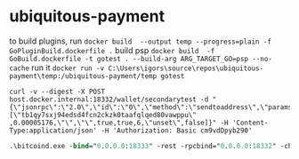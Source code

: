 # ubiquitous-payment

to build plugins, run ```docker build  --output temp --progress=plain -f GoPluginBuild.dockerfile .```
build psp ```docker build  -f GoBuild.dockerfile -t gotest . --build-arg ARG_TARGET_GO=psp --no-cache```
run it ```docker run -v C:\Users\igors\source\repos\ubiquitous-payment\temp:/ubiquitous-payment/temp gotest```


```curl
curl -v --digest -X POST host.docker.internal:18332/wallet/secondarytest -d "{\"jsonrpc\":\"2.0\",\"id\":\"0\",\"method\":\"sendtoaddress\",\"params\":[\"tb1qy7sxj94edsd4fcn2ckzk0taafqlqed80vawppu\"
,0.00005176,\"\",\"\",true,true,6,\"unset\",false]}" -H 'Content-Type:application/json' -H 'Authorization: Basic cm9vdDpyb290'
```

```ps
.\bitcoind.exe -bind="0.0.0.0:18333" -rest -rpcbind="0.0.0.0:18332" -chain=test -debug=rpc -server -listen -rpcuser=root -rpcpassword=root -rpcallowip="0.0.0.0/0"
```